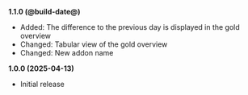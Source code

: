 **1.1.0 (@build-date@)**
- Added: The difference to the previous day is displayed in the gold overview
- Changed: Tabular view of the gold overview
- Changed: New addon name

**1.0.0 (2025-04-13)**
- Initial release